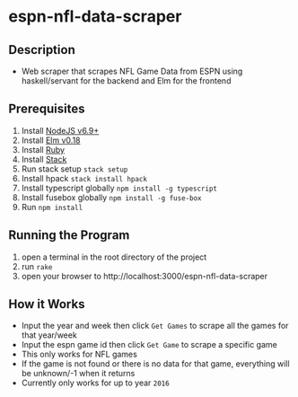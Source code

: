 # espn-nfl-data-scraper

## Description
* Web scraper that scrapes NFL Game Data from ESPN using haskell/servant for the backend and Elm for the frontend

## Prerequisites
1. Install [NodeJS v6.9+](https://nodejs.org/en/download/current/)
2. Install [Elm v0.18](https://guide.elm-lang.org/install.html)
3. Install [Ruby](https://www.ruby-lang.org/en/documentation/installation/)
4. Install [Stack](https://docs.haskellstack.org/en/stable/README/)
5. Run stack setup `stack setup`
6. Install hpack `stack install hpack`
7. Install typescript globally `npm install -g typescript`
8. Install fusebox globally `npm install -g fuse-box`
9. Run `npm install`

## Running the Program
1. open a terminal in the root directory of the project
2. run `rake`
3. open your browser to http://localhost:3000/espn-nfl-data-scraper

## How it Works
* Input the year and week then click `Get Games` to scrape all the games for that year/week
* Input the espn game id then click `Get Game` to scrape a specific game
* This only works for NFL games
* If the game is not found or there is no data for that game, everything will be unknown/-1 when it returns
* Currently only works for up to year `2016`
